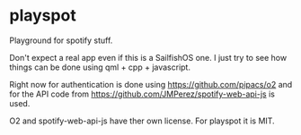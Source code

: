 # playspot
Playground for spotify stuff.

Don't expect a real app even if this is a SailfishOS one. I just try to see how things can be done using qml + cpp + javascript. 

Right now for authentication is done using https://github.com/pipacs/o2
and for the API code from https://github.com/JMPerez/spotify-web-api-js is used.

O2 and spotify-web-api-js have ther own license. For playspot it is MIT.
